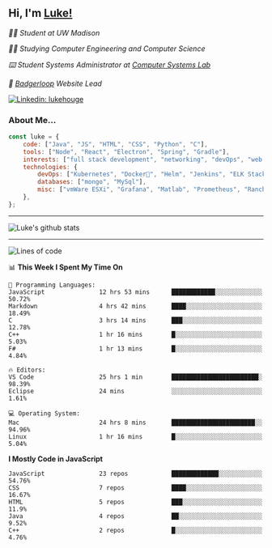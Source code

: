 <h2> Hi, I'm <a href="https://www.lukehouge.com">Luke!</a></h2>

<p><em>👨‍🎓 Student at UW Madison</em></p>
<p><em>🧑‍💻 Studying Computer Engineering and Computer Science</em></p>
<p><em>⌨️ Student Systems Administrator at <a href="https://csl.cs.wisc.edu/">Computer Systems Lab</a></em></p>
<p><em>🚆  <a href="https://badgerloop.com">Badgerloop</a> Website Lead</em></p>


[![Linkedin: lukehouge](https://img.shields.io/badge/-lukehouge-blue?style=flat-square&logo=Linkedin&logoColor=white&link=https://www.linkedin.com/in/lukehouge/)](https://www.linkedin.com/in/lukehouge/)

### About Me...  

```javascript
const luke = {
    code: ["Java", "JS", "HTML", "CSS", "Python", "C"],
    tools: ["Node", "React", "Electron", "Spring", "Gradle"],
    interests: ["full stack development", "networking", "devOps", "web dev", "photography"],
    technologies: {
        devOps: ["Kubernetes", "Docker🐳", "Helm", "Jenkins", "ELK Stack"],
        databases: ["mongo", "MySql"],
        misc: ["vmWare ESXi", "Grafana", "Matlab", "Prometheus", "Rancher", "Cisco"]
    },
};
```
---

![Luke's github stats](https://github-readme-stats.vercel.app/api?username=lukehouge&show_icons=true&theme=dracula)

---

<!--START_SECTION:waka-->
![Lines of code](https://img.shields.io/badge/From%20Hello%20World%20I%27ve%20Written-1.3%20million%20lines%20of%20code-blue)

📊 **This Week I Spent My Time On** 

```text
💬 Programming Languages: 
JavaScript               12 hrs 53 mins      ████████████░░░░░░░░░░░░░   50.72% 
Markdown                 4 hrs 42 mins       ████░░░░░░░░░░░░░░░░░░░░░   18.49% 
C                        3 hrs 14 mins       ███░░░░░░░░░░░░░░░░░░░░░░   12.78% 
C++                      1 hr 16 mins        █░░░░░░░░░░░░░░░░░░░░░░░░   5.03% 
F#                       1 hr 13 mins        █░░░░░░░░░░░░░░░░░░░░░░░░   4.84%

🔥 Editors: 
VS Code                  25 hrs 1 min        ████████████████████████░   98.39% 
Eclipse                  24 mins             ░░░░░░░░░░░░░░░░░░░░░░░░░   1.61%

💻 Operating System: 
Mac                      24 hrs 8 mins       ███████████████████████░░   94.96% 
Linux                    1 hr 16 mins        █░░░░░░░░░░░░░░░░░░░░░░░░   5.04%

```

**I Mostly Code in JavaScript** 

```text
JavaScript               23 repos            █████████████░░░░░░░░░░░░   54.76% 
CSS                      7 repos             ████░░░░░░░░░░░░░░░░░░░░░   16.67% 
HTML                     5 repos             ███░░░░░░░░░░░░░░░░░░░░░░   11.9% 
Java                     4 repos             ██░░░░░░░░░░░░░░░░░░░░░░░   9.52% 
C++                      2 repos             █░░░░░░░░░░░░░░░░░░░░░░░░   4.76%

```



<!--END_SECTION:waka-->
